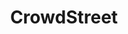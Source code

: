 ---
facebook: https://facebook.com/CrowdSt
instagram: https://instagram.com/crowdstreet_inc
linkedin: https://linkedin.com/company/crowdstreet-inc-
logohandle: crowdstreet
sort: crowdstreet
title: CrowdStreet
twitter: https://x.com/CrowdStreet
website: https://www.crowdstreet.com/
youtube: https://youtube.com/channel/UCSeNmEkz_6MSifzkwQ1sbHQ/featured
---
